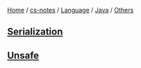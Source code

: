 [Home](https://mengxianbin.github.io) /
[cs-notes](https://mengxianbin.github.io/cs-notes/content) /
[Language](https://mengxianbin.github.io/cs-notes/content/Language) /
[Java](https://mengxianbin.github.io/cs-notes/content/Language/Java) /
[Others](https://mengxianbin.github.io/cs-notes/content/Language/Java/Others)

## [Serialization](https://mengxianbin.github.io/cs-notes/content/Language/Java/Others/Serialization/)

## [Unsafe](https://mengxianbin.github.io/cs-notes/content/Language/Java/Others/Unsafe/)
